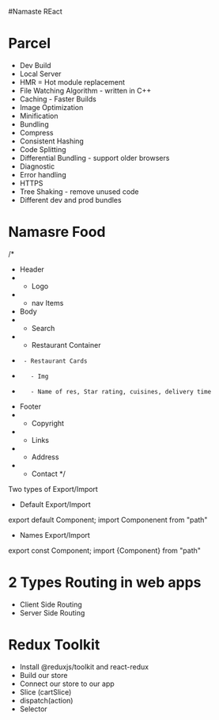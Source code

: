 #Namaste REact

# Parcel
- Dev Build
- Local Server
- HMR =  Hot module replacement
- File Watching Algorithm - written in C++
- Caching - Faster Builds
- Image Optimization
- Minification
- Bundling
- Compress
- Consistent Hashing
- Code Splitting
- Differential Bundling - support older browsers
- Diagnostic
- Error handling
- HTTPS
- Tree Shaking - remove unused code
- Different dev and prod bundles


# Namasre Food

/*
 * Header
 *  - Logo
 *  - nav Items
 * Body
 *   - Search
 *   - Restaurant Container
 *      - Restaurant Cards
 *        - Img
 *        - Name of res, Star rating, cuisines, delivery time
 * Footer
 *  - Copyright
 *  - Links
 *  - Address
 *  - Contact
 */

 Two types of Export/Import

 - Default Export/Import

 export default Component;
 import Componenent from "path"


 - Names Export/Import

 export const Component;
 import {Component} from "path"

 # 2 Types Routing in web apps
 - Client Side Routing
 - Server Side Routing


 # Redux Toolkit
  - Install @reduxjs/toolkit and react-redux 
  - Build our store
  - Connect our store to our app
  - Slice (cartSlice)
  - dispatch(action)
  - Selector